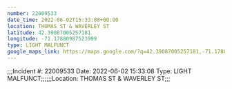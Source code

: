 ```yaml
---
number: 22009533
date_time: 2022-06-02T15:33:08+00:00
location: THOMAS ST & WAVERLEY ST
latitude: 42.39087005257181
longitude: -71.17880987523999
type: LIGHT MALFUNCT
google_maps_link: https://maps.google.com/?q=42.39087005257181,-71.17880987523999
---
```


;;;Incident #: 22009533  Date: 2022-06-02 15:33:08   Type: LIGHT MALFUNCT;;;;;;Location: THOMAS ST & WAVERLEY ST;;;
